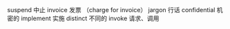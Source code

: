 suspend 中止
invoice 发票 （charge for invoice）
jargon 行话
confidential 机密的
implement 实施
distinct 不同的
invoke 请求、调用
